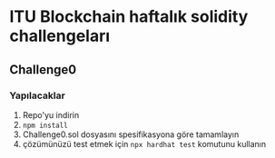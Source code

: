 # ITU Blockchain haftalık solidity challengeları

## Challenge0

### Yapılacaklar 

1. Repo'yu indirin
2. `npm install` 
3. Challenge0.sol dosyasını spesifikasyona göre tamamlayın
4. çözümünüzü test etmek için `npx hardhat test` komutunu kullanın